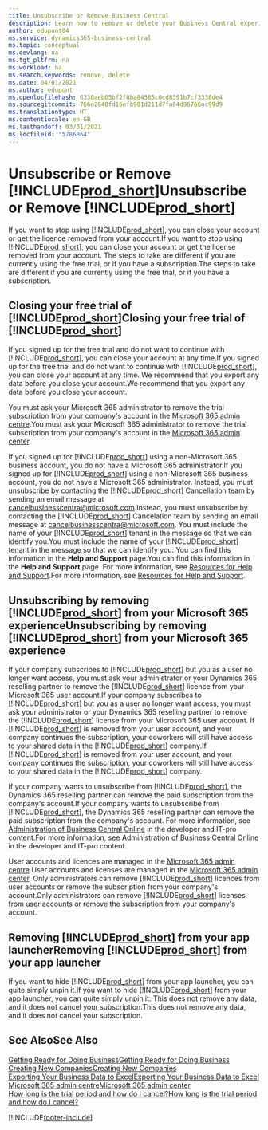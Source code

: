 ```yaml
---
title: Unsubscribe or Remove Business Central
description: Learn how to remove or delete your Business Central experience if you have a trial subscription, or if you have a paid subscription.
author: edupont04
ms.service: dynamics365-business-central
ms.topic: conceptual
ms.devlang: na
ms.tgt_pltfrm: na
ms.workload: na
ms.search.keywords: remove, delete
ms.date: 04/01/2021
ms.author: edupont
ms.openlocfilehash: 6330aeb05bf2f0ba84585c0cd8391b7cf3338de4
ms.sourcegitcommit: 766e2840fd16efb901d211d7fa64d96766ac99d9
ms.translationtype: HT
ms.contentlocale: en-GB
ms.lasthandoff: 03/31/2021
ms.locfileid: "5786864"
---
```

# <a name="unsubscribe-or-remove-prod_short"></a><span data-ttu-id="2b0d5-103">Unsubscribe or Remove [!INCLUDE[prod_short](includes/prod_short.md)]</span><span class="sxs-lookup"><span data-stu-id="2b0d5-103">Unsubscribe or Remove [!INCLUDE[prod_short](includes/prod_short.md)]</span></span>

<span data-ttu-id="2b0d5-104">If you want to stop using [!INCLUDE[prod_short](includes/prod_short.md)], you can close your account or get the licence removed from your account.</span><span class="sxs-lookup"><span data-stu-id="2b0d5-104">If you want to stop using [!INCLUDE[prod_short](includes/prod_short.md)], you can close your account or get the license removed from your account.</span></span> <span data-ttu-id="2b0d5-105">The steps to take are different if you are currently using the free trial, or if you have a subscription.</span><span class="sxs-lookup"><span data-stu-id="2b0d5-105">The steps to take are different if you are currently using the free trial, or if you have a subscription.</span></span>  

## <a name="closing-your-free-trial-of-prod_short"></a><span data-ttu-id="2b0d5-106">Closing your free trial of [!INCLUDE[prod_short](includes/prod_short.md)]</span><span class="sxs-lookup"><span data-stu-id="2b0d5-106">Closing your free trial of [!INCLUDE[prod_short](includes/prod_short.md)]</span></span>

<span data-ttu-id="2b0d5-107">If you signed up for the free trial and do not want to continue with [!INCLUDE[prod_short](includes/prod_short.md)], you can close your account at any time.</span><span class="sxs-lookup"><span data-stu-id="2b0d5-107">If you signed up for the free trial and do not want to continue with [!INCLUDE[prod_short](includes/prod_short.md)], you can close your account at any time.</span></span> <span data-ttu-id="2b0d5-108">We recommend that you export any data before you close your account.</span><span class="sxs-lookup"><span data-stu-id="2b0d5-108">We recommend that you export any data before you close your account.</span></span> 

<span data-ttu-id="2b0d5-109">You must ask your Microsoft 365 administrator to remove the trial subscription from your company's account in the [Microsoft 365 admin centre](https://admin.microsoft.com/).</span><span class="sxs-lookup"><span data-stu-id="2b0d5-109">You must ask your Microsoft 365 administrator to remove the trial subscription from your company's account in the [Microsoft 365 admin center](https://admin.microsoft.com/).</span></span>  

<span data-ttu-id="2b0d5-110">If you signed up for [!INCLUDE[prod_short](includes/prod_short.md)] using a non-Microsoft 365 business account, you do not have a Microsoft 365 administrator.</span><span class="sxs-lookup"><span data-stu-id="2b0d5-110">If you signed up for [!INCLUDE[prod_short](includes/prod_short.md)] using a non-Microsoft 365 business account, you do not have a Microsoft 365 administrator.</span></span> <span data-ttu-id="2b0d5-111">Instead, you must unsubscribe by contacting the [!INCLUDE[prod_short](includes/prod_short.md)] Cancellation team by sending an email message at [cancelbusinesscentra@microsoft.com](mailto:cancelbusinesscentra@microsoft.com).</span><span class="sxs-lookup"><span data-stu-id="2b0d5-111">Instead, you must unsubscribe by contacting the [!INCLUDE[prod_short](includes/prod_short.md)] Cancelation team by sending an email message at [cancelbusinesscentra@microsoft.com](mailto:cancelbusinesscentra@microsoft.com).</span></span> <span data-ttu-id="2b0d5-112">You must include the name of your [!INCLUDE[prod_short](includes/prod_short.md)] tenant in the message so that we can identify you.</span><span class="sxs-lookup"><span data-stu-id="2b0d5-112">You must include the name of your [!INCLUDE[prod_short](includes/prod_short.md)] tenant in the message so that we can identify you.</span></span> <span data-ttu-id="2b0d5-113">You can find this information in the **Help and Support** page.</span><span class="sxs-lookup"><span data-stu-id="2b0d5-113">You can find this information in the **Help and Support** page.</span></span> <span data-ttu-id="2b0d5-114">For more information, see [Resources for Help and Support](product-help-and-support.md).</span><span class="sxs-lookup"><span data-stu-id="2b0d5-114">For more information, see [Resources for Help and Support](product-help-and-support.md).</span></span>  

## <a name="unsubscribing-by-removing-prod_short-from-your-microsoft-365-experience"></a><span data-ttu-id="2b0d5-115">Unsubscribing by removing [!INCLUDE[prod_short](includes/prod_short.md)] from your Microsoft 365 experience</span><span class="sxs-lookup"><span data-stu-id="2b0d5-115">Unsubscribing by removing [!INCLUDE[prod_short](includes/prod_short.md)] from your Microsoft 365 experience</span></span>

<span data-ttu-id="2b0d5-116">If your company subscribes to [!INCLUDE[prod_short](includes/prod_short.md)] but you as a user no longer want access, you must ask your administrator or your Dynamics 365 reselling partner to remove the [!INCLUDE[prod_short](includes/prod_short.md)] licence from your Microsoft 365 user account.</span><span class="sxs-lookup"><span data-stu-id="2b0d5-116">If your company subscribes to [!INCLUDE[prod_short](includes/prod_short.md)] but you as a user no longer want access, you must ask your administrator or your Dynamics 365 reselling partner to remove the [!INCLUDE[prod_short](includes/prod_short.md)] license from your Microsoft 365 user account.</span></span> <span data-ttu-id="2b0d5-117">If [!INCLUDE[prod_short](includes/prod_short.md)] is removed from your user account, and your company continues the subscription, your coworkers will still have access to your shared data in the [!INCLUDE[prod_short](includes/prod_short.md)] company.</span><span class="sxs-lookup"><span data-stu-id="2b0d5-117">If [!INCLUDE[prod_short](includes/prod_short.md)] is removed from your user account, and your company continues the subscription, your coworkers will still have access to your shared data in the [!INCLUDE[prod_short](includes/prod_short.md)] company.</span></span>  

<span data-ttu-id="2b0d5-118">If your company wants to unsubscribe from [!INCLUDE[prod_short](includes/prod_short.md)], the Dynamics 365 reselling partner can remove the paid subscription from the company's account.</span><span class="sxs-lookup"><span data-stu-id="2b0d5-118">If your company wants to unsubscribe from [!INCLUDE[prod_short](includes/prod_short.md)], the Dynamics 365 reselling partner can remove the paid subscription from the company's account.</span></span> <span data-ttu-id="2b0d5-119">For more information, see [Administration of Business Central Online](/dynamics365/business-central/dev-itpro/administration/tenant-administration) in the developer and IT-pro content.</span><span class="sxs-lookup"><span data-stu-id="2b0d5-119">For more information, see [Administration of Business Central Online](/dynamics365/business-central/dev-itpro/administration/tenant-administration) in the developer and IT-pro content.</span></span>  

<span data-ttu-id="2b0d5-120">User accounts and licences are managed in the [Microsoft 365 admin centre](https://admin.microsoft.com/).</span><span class="sxs-lookup"><span data-stu-id="2b0d5-120">User accounts and licenses are managed in the [Microsoft 365 admin center](https://admin.microsoft.com/).</span></span> <span data-ttu-id="2b0d5-121">Only administrators can remove [!INCLUDE[prod_short](includes/prod_short.md)] licences from user accounts or remove the subscription from your company's account.</span><span class="sxs-lookup"><span data-stu-id="2b0d5-121">Only administrators can remove [!INCLUDE[prod_short](includes/prod_short.md)] licenses from user accounts or remove the subscription from your company's account.</span></span>  

## <a name="removing-prod_short-from-your-app-launcher"></a><span data-ttu-id="2b0d5-122">Removing [!INCLUDE[prod_short](includes/prod_short.md)] from your app launcher</span><span class="sxs-lookup"><span data-stu-id="2b0d5-122">Removing [!INCLUDE[prod_short](includes/prod_short.md)] from your app launcher</span></span>
<span data-ttu-id="2b0d5-123">If you want to hide [!INCLUDE[prod_short](includes/prod_short.md)] from your app launcher, you can quite simply unpin it.</span><span class="sxs-lookup"><span data-stu-id="2b0d5-123">If you want to hide [!INCLUDE[prod_short](includes/prod_short.md)] from your app launcher, you can quite simply unpin it.</span></span> <span data-ttu-id="2b0d5-124">This does not remove any data, and it does not cancel your subscription.</span><span class="sxs-lookup"><span data-stu-id="2b0d5-124">This does not remove any data, and it does not cancel your subscription.</span></span>  

## <a name="see-also"></a><span data-ttu-id="2b0d5-125">See Also</span><span class="sxs-lookup"><span data-stu-id="2b0d5-125">See Also</span></span>
[<span data-ttu-id="2b0d5-126">Getting Ready for Doing Business</span><span class="sxs-lookup"><span data-stu-id="2b0d5-126">Getting Ready for Doing Business</span></span>](ui-get-ready-business.md)  
[<span data-ttu-id="2b0d5-127">Creating New Companies</span><span class="sxs-lookup"><span data-stu-id="2b0d5-127">Creating New Companies</span></span>](about-new-company.md)  
[<span data-ttu-id="2b0d5-128">Exporting Your Business Data to Excel</span><span class="sxs-lookup"><span data-stu-id="2b0d5-128">Exporting Your Business Data to Excel</span></span>](about-export-data.md)  
[<span data-ttu-id="2b0d5-129">Microsoft 365 admin centre</span><span class="sxs-lookup"><span data-stu-id="2b0d5-129">Microsoft 365 admin center</span></span>](https://admin.microsoft.com/)  
[<span data-ttu-id="2b0d5-130">How long is the trial period and how do I cancel?</span><span class="sxs-lookup"><span data-stu-id="2b0d5-130">How long is the trial period and how do I cancel?</span></span>](https://community.dynamics.com/business/b/financials/archive/2016/11/28/how-long-is-the-trial-period-and-how-do-i-cancel)  


[!INCLUDE[footer-include](includes/footer-banner.md)]